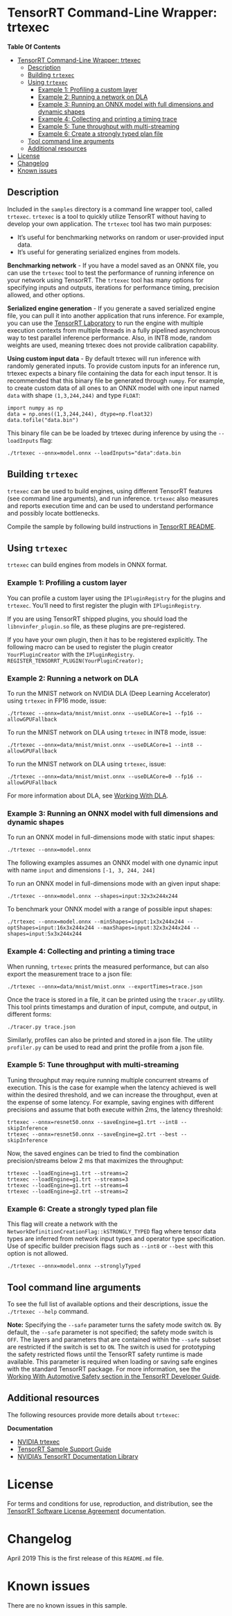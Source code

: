 # TensorRT Command-Line Wrapper: trtexec

**Table Of Contents**
- [TensorRT Command-Line Wrapper: trtexec](#tensorrt-command-line-wrapper-trtexec)
  - [Description](#description)
  - [Building `trtexec`](#building-trtexec)
  - [Using `trtexec`](#using-trtexec)
    - [Example 1: Profiling a custom layer](#example-1-profiling-a-custom-layer)
    - [Example 2: Running a network on DLA](#example-2-running-a-network-on-dla)
    - [Example 3: Running an ONNX model with full dimensions and dynamic shapes](#example-3-running-an-onnx-model-with-full-dimensions-and-dynamic-shapes)
    - [Example 4: Collecting and printing a timing trace](#example-4-collecting-and-printing-a-timing-trace)
    - [Example 5: Tune throughput with multi-streaming](#example-5-tune-throughput-with-multi-streaming)
    - [Example 6: Create a strongly typed plan file](#example-6-create-a-strongly-typed-plan-file)
  - [Tool command line arguments](#tool-command-line-arguments)
  - [Additional resources](#additional-resources)
- [License](#license)
- [Changelog](#changelog)
- [Known issues](#known-issues)

## Description

Included in the `samples` directory is a command line wrapper tool, called `trtexec`. `trtexec` is a tool to quickly utilize TensorRT without having to develop your own application. The `trtexec` tool has two main purposes:
-   It’s useful for benchmarking networks on random or user-provided input data.
-   It’s useful for generating serialized engines from models.

**Benchmarking network** - If you have a model saved as an ONNX file, you can use the `trtexec` tool to test the performance of running inference on your network using TensorRT. The `trtexec` tool has many options for specifying inputs and outputs, iterations for performance timing, precision allowed, and other options.

**Serialized engine generation** - If you generate a saved serialized engine file, you can pull it into another application that runs inference. For example, you can use the [TensorRT Laboratory](https://github.com/NVIDIA/tensorrt-laboratory) to run the engine with multiple execution contexts from multiple threads in a fully pipelined asynchronous way to test parallel inference performance. Also, in INT8 mode, random weights are used, meaning trtexec does not provide calibration capability.

**Using custom input data** - By default trtexec will run inference with randomly generated inputs. To provide custom inputs for an inference run, trtexec expects a binary file containing the data for each input tensor. It is recommended that this binary file be generated through `numpy`. For example, to create custom data of all ones to an ONNX model with one input named `data` with shape `(1,3,244,244)` and type `FLOAT`:

```
import numpy as np
data = np.ones((1,3,244,244), dtype=np.float32)
data.tofile("data.bin")
```

This binary file can be be loaded by trtexec during inference by using the `--loadInputs` flag:

```
./trtexec --onnx=model.onnx --loadInputs="data":data.bin
```

## Building `trtexec`

`trtexec` can be used to build engines, using different TensorRT features (see command line arguments), and run inference. `trtexec` also measures and reports execution time and can be used to understand performance and possibly locate bottlenecks.

Compile the sample by following build instructions in [TensorRT README](https://github.com/NVIDIA/TensorRT/).

## Using `trtexec`

`trtexec` can build engines from models in ONNX format.

### Example 1: Profiling a custom layer

You can profile a custom layer using the `IPluginRegistry` for the plugins and `trtexec`. You’ll need to first register the plugin with `IPluginRegistry`.

If you are using TensorRT shipped plugins, you should load the `libnvinfer_plugin.so` file, as these plugins are pre-registered.

If you have your own plugin, then it has to be registered explicitly. The following macro can be used to register the plugin creator `YourPluginCreator` with the `IPluginRegistry`.
`REGISTER_TENSORRT_PLUGIN(YourPluginCreator);`

### Example 2: Running a network on DLA

To run the MNIST network on NVIDIA DLA (Deep Learning Accelerator) using `trtexec` in FP16 mode, issue:
```
./trtexec --onnx=data/mnist/mnist.onnx --useDLACore=1 --fp16 --allowGPUFallback
```
To run the MNIST network on DLA using `trtexec` in INT8 mode, issue:
```
./trtexec --onnx=data/mnist/mnist.onnx --useDLACore=1 --int8 --allowGPUFallback
```
To run the MNIST network on DLA using `trtexec`, issue:
```
./trtexec --onnx=data/mnist/mnist.onnx --useDLACore=0 --fp16 --allowGPUFallback
```

For more information about DLA, see [Working With DLA](https://docs.nvidia.com/deeplearning/sdk/tensorrt-developer-guide/index.html#dla_topic).

### Example 3: Running an ONNX model with full dimensions and dynamic shapes

To run an ONNX model in full-dimensions mode with static input shapes:

```
./trtexec --onnx=model.onnx
```

The following examples assumes an ONNX model with one dynamic input with name `input` and dimensions `[-1, 3, 244, 244]`

To run an ONNX model in full-dimensions mode with an given input shape:

```
./trtexec --onnx=model.onnx --shapes=input:32x3x244x244
```

To benchmark your ONNX model with a range of possible input shapes:

```
./trtexec --onnx=model.onnx --minShapes=input:1x3x244x244 --optShapes=input:16x3x244x244 --maxShapes=input:32x3x244x244 --shapes=input:5x3x244x244
```

### Example 4: Collecting and printing a timing trace

When running, `trtexec` prints the measured performance, but can also export the measurement trace to a json file:
```
./trtexec --onnx=data/mnist/mnist.onnx --exportTimes=trace.json
```
Once the trace is stored in a file, it can be printed using the `tracer.py` utility. This tool prints timestamps and duration of input, compute, and output, in different forms:
```
./tracer.py trace.json
```
Similarly, profiles can also be printed and stored in a json file. The utility `profiler.py` can be used to read and print the profile from a json file.

### Example 5: Tune throughput with multi-streaming

Tuning throughput may require running multiple concurrent streams of execution. This is the case for example when the latency achieved is well within the desired
threshold, and we can increase the throughput, even at the expense of some latency. For example, saving engines with different precisions and assume that both
execute within 2ms, the latency threshold:
```
trtexec --onnx=resnet50.onnx --saveEngine=g1.trt --int8 --skipInference
trtexec --onnx=resnet50.onnx --saveEngine=g2.trt --best --skipInference
```
Now, the saved engines can be tried to find the combination precision/streams below 2 ms that maximizes the throughput:
```
trtexec --loadEngine=g1.trt --streams=2
trtexec --loadEngine=g1.trt --streams=3
trtexec --loadEngine=g1.trt --streams=4
trtexec --loadEngine=g2.trt --streams=2
```

### Example 6: Create a strongly typed plan file
This flag will create a network with the `NetworkDefinitionCreationFlag::kSTRONGLY_TYPED` flag where tensor data types are inferred from network input types
and operator type specification.  Use of specific builder precision flags such as `--int8` or `--best` with this option is not allowed.
```
./trtexec --onnx=model.onnx --stronglyTyped
```

## Tool command line arguments

To see the full list of available options and their descriptions, issue the `./trtexec --help` command.

**Note:** Specifying the `--safe` parameter turns the safety mode switch `ON`. By default, the `--safe` parameter is not specified; the safety mode switch is `OFF`. The layers and parameters that are contained within the `--safe` subset are restricted if the switch is set to `ON`. The switch is used for prototyping the safety restricted flows until the TensorRT safety runtime is made available. This parameter is required when loading or saving safe engines with the standard TensorRT package. For more information, see the [Working With Automotive Safety section in the TensorRT Developer Guide](https://docs.nvidia.com/deeplearning/sdk/tensorrt-developer-guide/index.html#working_auto_safety).

## Additional resources

The following resources provide more details about `trtexec`:

**Documentation**
- [NVIDIA trtexec](https://docs.nvidia.com/deeplearning/sdk/tensorrt-developer-guide/index.html#trtexec)
- [TensorRT Sample Support Guide](https://docs.nvidia.com/deeplearning/sdk/tensorrt-sample-support-guide/index.html)
- [NVIDIA’s TensorRT Documentation Library](https://docs.nvidia.com/deeplearning/sdk/tensorrt-archived/index.html)

# License

For terms and conditions for use, reproduction, and distribution, see the [TensorRT Software License Agreement](https://docs.nvidia.com/deeplearning/sdk/tensorrt-sla/index.html)
documentation.

# Changelog

April 2019
This is the first release of this `README.md` file.

# Known issues

There are no known issues in this sample.
